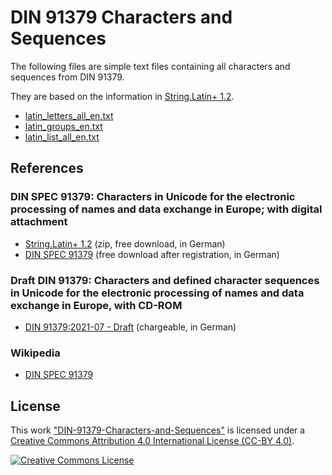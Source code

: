 # DIN 91379 Characters and Sequences
The following files are simple text files containing all characters and sequences from DIN 91379.

They are based on the information in [String.Latin+ 1.2](https://www.xoev.de/sixcms/media.php/13/StringLatin%2012.zip).

- [latin_letters_all_en.txt](https://github.com/vk-github18/din-91379-letters/blob/main/latin_letters_all_en.txt)
- [latin_groups_en.txt](https://github.com/vk-github18/din-91379-letters/blob/main/latin_groups_en.txt)
- [latin_list_all_en.txt](https://github.com/vk-github18/din-91379-letters/blob/main/latin_list_all_en.txt)

## References
### DIN SPEC 91379: Characters in Unicode for the electronic processing of names and data exchange in Europe; with digital attachment
- [String.Latin+ 1.2](https://www.xoev.de/sixcms/media.php/13/StringLatin%2012.zip)      (zip, free download, in German)
- [DIN SPEC 91379](https://www.din.de/de/wdc-beuth:din21:301228458)   (free download after registration, in German)

### Draft DIN 91379: Characters and defined character sequences in Unicode for the electronic processing of names and data exchange in Europe, with CD-ROM
- [DIN 91379:2021-07 - Draft](https://www.beuth.de/de/norm-entwurf/din-91379/339812645) (chargeable, in German)

### Wikipedia
- [DIN SPEC 91379](https://de.wikipedia.org/wiki/DIN_SPEC_91379)

## License
This work ["DIN-91379-Characters-and-Sequences"](https://github.com/vk-github18/DIN-91379-Characters-and-Sequences)
is licensed under a [Creative Commons Attribution 4.0 International License (CC-BY 4.0)](http://creativecommons.org/licenses/by/4.0/).

[![Creative Commons License](https://i.creativecommons.org/l/by/4.0/88x31.png)](http://creativecommons.org/licenses/by/4.0/)

